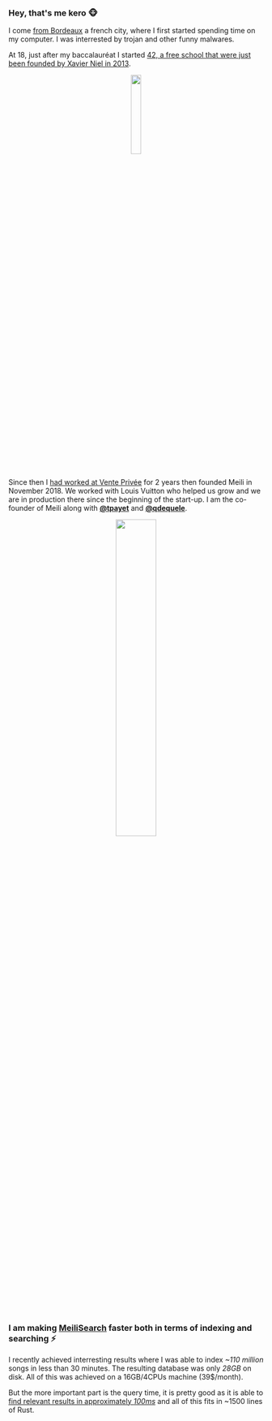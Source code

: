 ### Hey, that's me kero 🐵

I come [from Bordeaux](https://fr.wikipedia.org/wiki/Bordeaux) a french city, where I first started spending time on my computer.
I was interrested by trojan and other funny malwares.

At 18, just after my baccalauréat I started [42, a free school that were just been founded by Xavier Niel in 2013](https://www.42.fr/).

<p align="center">
  <img src="https://upload.wikimedia.org/wikipedia/commons/thumb/8/8d/42_Logo.svg/1920px-42_Logo.svg.png" width="20%">
</p>

Since then I [had worked at Vente Privée](https://fr.wikipedia.org/wiki/Veepee) for 2 years then founded Meili in November 2018. We worked with Louis Vuitton who helped us grow and we are in production there since the beginning of the start-up. I am the co-founder of Meili along with [**@tpayet**](https://github.com/tpayet) and [**@qdequele**](https://github.com/qdequele).

<p align="center">
  <img src="https://upload.wikimedia.org/wikipedia/commons/c/cc/Logo-veepee.png" width="40%">
</p>

### I am making [MeiliSearch](https://github.com/meilisearch/meilisearch) faster both in terms of indexing and searching ⚡️

I recently achieved interresting results where I was able to index _~110 million_ songs in less than 30 minutes. The resulting database was only _28GB_ on disk. All of this was achieved on a 16GB/4CPUs machine (39$/month).

But the more important part is the query time, it is pretty good as it is able to [find relevant results in approximately _100ms_](https://twitter.com/Kerollmops/status/1282737080435605505?s=20) and all of this fits in ~1500 lines of Rust.
